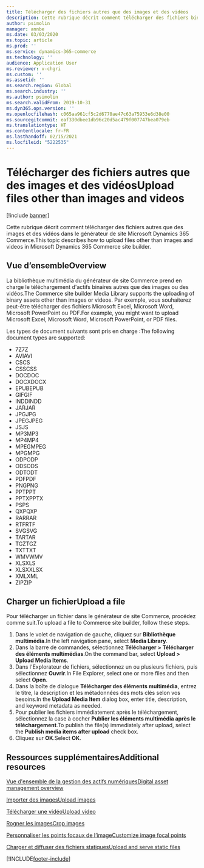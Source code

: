 ```yaml
---
title: Télécharger des fichiers autres que des images et des vidéos
description: Cette rubrique décrit comment télécharger des fichiers binaires autres que des images et des vidéos dans le générateur de site Microsoft Dynamics 365 Commerce.
author: psimolin
manager: annbe
ms.date: 03/03/2020
ms.topic: article
ms.prod: ''
ms.service: dynamics-365-commerce
ms.technology: ''
audience: Application User
ms.reviewer: v-chgri
ms.custom: ''
ms.assetid: ''
ms.search.region: Global
ms.search.industry: ''
ms.author: psimolin
ms.search.validFrom: 2019-10-31
ms.dyn365.ops.version: ''
ms.openlocfilehash: c065aa961cf5c2d6770ae47c63a75953e6d38e00
ms.sourcegitcommit: eaf330dbee1db96c20d5ac479f007747bea079eb
ms.translationtype: HT
ms.contentlocale: fr-FR
ms.lasthandoff: 02/15/2021
ms.locfileid: "5222535"
---
```

# <a name="upload-files-other-than-images-and-videos"></a><span data-ttu-id="4d070-103">Télécharger des fichiers autres que des images et des vidéos</span><span class="sxs-lookup"><span data-stu-id="4d070-103">Upload files other than images and videos</span></span>

[!include [banner](includes/banner.md)]

<span data-ttu-id="4d070-104">Cette rubrique décrit comment télécharger des fichiers autres que des images et des vidéos dans le générateur de site Microsoft Dynamics 365 Commerce.</span><span class="sxs-lookup"><span data-stu-id="4d070-104">This topic describes how to upload files other than images and videos in Microsoft Dynamics 365 Commerce site builder.</span></span>

## <a name="overview"></a><span data-ttu-id="4d070-105">Vue d’ensemble</span><span class="sxs-lookup"><span data-stu-id="4d070-105">Overview</span></span>

<span data-ttu-id="4d070-106">La bibliothèque multimédia du générateur de site Commerce prend en charge le téléchargement d'actifs binaires autres que des images ou des vidéos.</span><span class="sxs-lookup"><span data-stu-id="4d070-106">The Commerce site builder Media Library supports the uploading of binary assets other than images or videos.</span></span> <span data-ttu-id="4d070-107">Par exemple, vous souhaiterez peut-être télécharger des fichiers Microsoft Excel, Microsoft Word, Microsoft PowerPoint ou PDF.</span><span class="sxs-lookup"><span data-stu-id="4d070-107">For example, you might want to upload Microsoft Excel, Microsoft Word, Microsoft PowerPoint, or PDF files.</span></span>

<span data-ttu-id="4d070-108">Les types de document suivants sont pris en charge :</span><span class="sxs-lookup"><span data-stu-id="4d070-108">The following document types are supported:</span></span>
- <span data-ttu-id="4d070-109">7Z</span><span class="sxs-lookup"><span data-stu-id="4d070-109">7Z</span></span>
- <span data-ttu-id="4d070-110">AVI</span><span class="sxs-lookup"><span data-stu-id="4d070-110">AVI</span></span>
- <span data-ttu-id="4d070-111">CS</span><span class="sxs-lookup"><span data-stu-id="4d070-111">CS</span></span>
- <span data-ttu-id="4d070-112">CSS</span><span class="sxs-lookup"><span data-stu-id="4d070-112">CSS</span></span>
- <span data-ttu-id="4d070-113">DOC</span><span class="sxs-lookup"><span data-stu-id="4d070-113">DOC</span></span>
- <span data-ttu-id="4d070-114">DOCX</span><span class="sxs-lookup"><span data-stu-id="4d070-114">DOCX</span></span>
- <span data-ttu-id="4d070-115">EPUB</span><span class="sxs-lookup"><span data-stu-id="4d070-115">EPUB</span></span>
- <span data-ttu-id="4d070-116">GIF</span><span class="sxs-lookup"><span data-stu-id="4d070-116">GIF</span></span>
- <span data-ttu-id="4d070-117">INDD</span><span class="sxs-lookup"><span data-stu-id="4d070-117">INDD</span></span>
- <span data-ttu-id="4d070-118">JAR</span><span class="sxs-lookup"><span data-stu-id="4d070-118">JAR</span></span>
- <span data-ttu-id="4d070-119">JPG</span><span class="sxs-lookup"><span data-stu-id="4d070-119">JPG</span></span>
- <span data-ttu-id="4d070-120">JPEG</span><span class="sxs-lookup"><span data-stu-id="4d070-120">JPEG</span></span>
- <span data-ttu-id="4d070-121">JS</span><span class="sxs-lookup"><span data-stu-id="4d070-121">JS</span></span>
- <span data-ttu-id="4d070-122">MP3</span><span class="sxs-lookup"><span data-stu-id="4d070-122">MP3</span></span>
- <span data-ttu-id="4d070-123">MP4</span><span class="sxs-lookup"><span data-stu-id="4d070-123">MP4</span></span>
- <span data-ttu-id="4d070-124">MPEG</span><span class="sxs-lookup"><span data-stu-id="4d070-124">MPEG</span></span>
- <span data-ttu-id="4d070-125">MPG</span><span class="sxs-lookup"><span data-stu-id="4d070-125">MPG</span></span>
- <span data-ttu-id="4d070-126">ODP</span><span class="sxs-lookup"><span data-stu-id="4d070-126">ODP</span></span>
- <span data-ttu-id="4d070-127">ODS</span><span class="sxs-lookup"><span data-stu-id="4d070-127">ODS</span></span>
- <span data-ttu-id="4d070-128">ODT</span><span class="sxs-lookup"><span data-stu-id="4d070-128">ODT</span></span>
- <span data-ttu-id="4d070-129">PDF</span><span class="sxs-lookup"><span data-stu-id="4d070-129">PDF</span></span>
- <span data-ttu-id="4d070-130">PNG</span><span class="sxs-lookup"><span data-stu-id="4d070-130">PNG</span></span>
- <span data-ttu-id="4d070-131">PPT</span><span class="sxs-lookup"><span data-stu-id="4d070-131">PPT</span></span>
- <span data-ttu-id="4d070-132">PPTX</span><span class="sxs-lookup"><span data-stu-id="4d070-132">PPTX</span></span>
- <span data-ttu-id="4d070-133">PS</span><span class="sxs-lookup"><span data-stu-id="4d070-133">PS</span></span>
- <span data-ttu-id="4d070-134">QXP</span><span class="sxs-lookup"><span data-stu-id="4d070-134">QXP</span></span>
- <span data-ttu-id="4d070-135">RAR</span><span class="sxs-lookup"><span data-stu-id="4d070-135">RAR</span></span>
- <span data-ttu-id="4d070-136">RTF</span><span class="sxs-lookup"><span data-stu-id="4d070-136">RTF</span></span>
- <span data-ttu-id="4d070-137">SVG</span><span class="sxs-lookup"><span data-stu-id="4d070-137">SVG</span></span>
- <span data-ttu-id="4d070-138">TAR</span><span class="sxs-lookup"><span data-stu-id="4d070-138">TAR</span></span>
- <span data-ttu-id="4d070-139">TGZ</span><span class="sxs-lookup"><span data-stu-id="4d070-139">TGZ</span></span>
- <span data-ttu-id="4d070-140">TXT</span><span class="sxs-lookup"><span data-stu-id="4d070-140">TXT</span></span>
- <span data-ttu-id="4d070-141">WMV</span><span class="sxs-lookup"><span data-stu-id="4d070-141">WMV</span></span>
- <span data-ttu-id="4d070-142">XLS</span><span class="sxs-lookup"><span data-stu-id="4d070-142">XLS</span></span>
- <span data-ttu-id="4d070-143">XLSX</span><span class="sxs-lookup"><span data-stu-id="4d070-143">XLSX</span></span>
- <span data-ttu-id="4d070-144">XML</span><span class="sxs-lookup"><span data-stu-id="4d070-144">XML</span></span>
- <span data-ttu-id="4d070-145">ZIP</span><span class="sxs-lookup"><span data-stu-id="4d070-145">ZIP</span></span>

## <a name="upload-a-file"></a><span data-ttu-id="4d070-146">Charger un fichier</span><span class="sxs-lookup"><span data-stu-id="4d070-146">Upload a file</span></span>

<span data-ttu-id="4d070-147">Pour télécharger un fichier dans le générateur de site Commerce, procédez comme suit.</span><span class="sxs-lookup"><span data-stu-id="4d070-147">To upload a file to Commerce site builder, follow these steps.</span></span>

1. <span data-ttu-id="4d070-148">Dans le volet de navigation de gauche, cliquez sur **Bibliothèque multimédia**.</span><span class="sxs-lookup"><span data-stu-id="4d070-148">In the left navigation pane, select **Media Library**.</span></span>
1. <span data-ttu-id="4d070-149">Dans la barre de commandes, sélectionnez **Télécharger \> Télécharger des éléments multimédias**.</span><span class="sxs-lookup"><span data-stu-id="4d070-149">On the command bar, select **Upload \> Upload Media Items**.</span></span>
1. <span data-ttu-id="4d070-150">Dans l'Explorateur de fichiers, sélectionnez un ou plusieurs fichiers, puis sélectionnez **Ouvrir**.</span><span class="sxs-lookup"><span data-stu-id="4d070-150">In File Explorer, select one or more files and then select **Open**.</span></span>
1. <span data-ttu-id="4d070-151">Dans la boîte de dialogue **Télécharger des éléments multimédia**, entrez le titre, la description et les métadonnées des mots clés selon vos besoins.</span><span class="sxs-lookup"><span data-stu-id="4d070-151">In the **Upload Media Item** dialog box, enter title, description, and keyword metadata as needed.</span></span>
1. <span data-ttu-id="4d070-152">Pour publier les fichiers immédiatement après le téléchargement, sélectionnez la case à cocher **Publier les éléments multimédia après le téléchargement**.</span><span class="sxs-lookup"><span data-stu-id="4d070-152">To publish the file(s) immediately after upload, select the **Publish media items after upload** check box.</span></span>
1. <span data-ttu-id="4d070-153">Cliquez sur **OK**.</span><span class="sxs-lookup"><span data-stu-id="4d070-153">Select **OK**.</span></span>

## <a name="additional-resources"></a><span data-ttu-id="4d070-154">Ressources supplémentaires</span><span class="sxs-lookup"><span data-stu-id="4d070-154">Additional resources</span></span>

[<span data-ttu-id="4d070-155">Vue d'ensemble de la gestion des actifs numériques</span><span class="sxs-lookup"><span data-stu-id="4d070-155">Digital asset management overview</span></span>](dam-overview.md)

[<span data-ttu-id="4d070-156">Importer des images</span><span class="sxs-lookup"><span data-stu-id="4d070-156">Upload images</span></span>](dam-upload-images.md)

[<span data-ttu-id="4d070-157">Télécharger une vidéo</span><span class="sxs-lookup"><span data-stu-id="4d070-157">Upload video</span></span>](dam-upload-video.md)

[<span data-ttu-id="4d070-158">Rogner les images</span><span class="sxs-lookup"><span data-stu-id="4d070-158">Crop images</span></span>](dam-crop-images.md)

[<span data-ttu-id="4d070-159">Personnaliser les points focaux de l’image</span><span class="sxs-lookup"><span data-stu-id="4d070-159">Customize image focal points</span></span>](dam-custom-focal-point.md)

[<span data-ttu-id="4d070-160">Charger et diffuser des fichiers statiques</span><span class="sxs-lookup"><span data-stu-id="4d070-160">Upload and serve static files</span></span>](upload-serve-static-files.md)


[!INCLUDE[footer-include](../includes/footer-banner.md)]